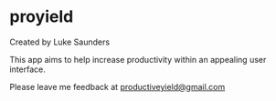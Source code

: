 # proyield

Created by Luke Saunders

This app aims to help increase productivity within an appealing user interface.

Please leave me feedback at productiveyield@gmail.com
